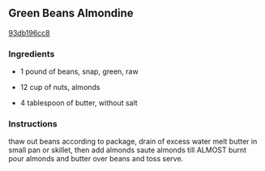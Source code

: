 ## Green Beans Almondine

[93db196cc8](http://www.food.com/recipe/green-beans-almondine-82609)

### Ingredients

 - 1 pound of beans, snap, green, raw

 - 12 cup of nuts, almonds

 - 4 tablespoon of butter, without salt

### Instructions

thaw out beans according to package, drain of excess water melt butter in small pan or skillet, then add almonds saute almonds till ALMOST burnt pour almonds and butter over beans and toss serve.